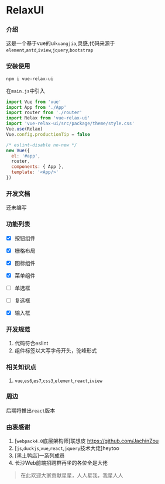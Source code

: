 # RelaxUI

### 介绍
这是一个基于vue的ui`kuangjia`,灵感,代码来源于`element`,`antd`,`iview`,`jquery`,`bootstrap`


### 安装使用
``` bash
npm i vue-relax-ui
```
在`main.js`中引入
``` javascript
import Vue from 'vue'
import App from './App'
import router from './router'
import Relax from 'vue-relax-ui'
import 'vue-relax-ui/src/package/theme/style.css'
Vue.use(Relax)
Vue.config.productionTip = false

/* eslint-disable no-new */
new Vue({
  el: '#app',
  router,
  components: { App },
  template: '<App/>'
})
```


### 开发文档
还未编写

### 功能列表
- [x] 按钮组件
- [x] 栅格布局
- [x] 图标组件
- [x] 菜单组件
- [ ] 单选框
- [ ] 复选框
- [x] 输入框


### 开发规范
1. 代码符合eslint
2. 组件标签以大写字母开头，驼峰形式


### 相关知识点
1. `vue`,`es6`,`es7`,`css3`,`element`,`react`,`iview`

### 周边
后期将推出`react`版本

### 由衷感谢
1. [`webpack4.0`底层架构师]联想皮   https://github.com/JachinZou
2. [`js`,`duckjs`,`vue`,`react`,`jquery`技术大佬]heytoo
3. [黑土鸭店]一系列成员
4. 长沙Web前端招聘群再坐的各位全是大佬

> 在此欢迎大家贡献星星，人人星我，我星人人
